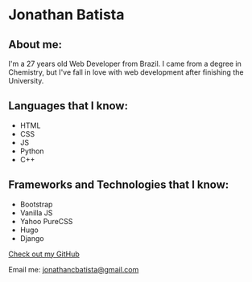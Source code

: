 # Jonathan Batista

## About me:

I'm a 27 years old Web Developer from Brazil. I came from a degree in Chemistry, but I've fall in love with web development after finishing the University.

## Languages that I know:

- HTML
- CSS
- JS
- Python
- C++

## Frameworks and Technologies that I know:

- Bootstrap
- Vanilla JS
- Yahoo PureCSS
- Hugo
- Django


[Check out my GitHub](https://github.com/jonathancbatista)

Email me: jonathancbatista@gmail.com
